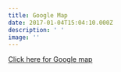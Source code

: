 ```yaml
---
title: Google Map
date: 2017-01-04T15:04:10.000Z
description: ' '
image: ''
---
```

[Click here for Google map](https://www.google.co.uk/maps/place/St+Ann's+Hospital/@51.5806483,-0.0906211,17z/data=!3m1!4b1!4m5!3m4!1s0x48761c0c5eca69b7:0xf04363b19598f35b!8m2!3d51.5806483!4d-0.0884324)
